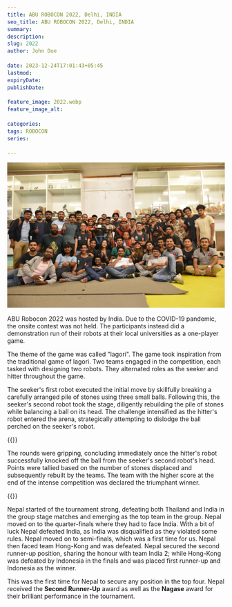 ```yaml
---
title: ABU ROBOCON 2022, Delhi, INDIA
seo_title: ABU ROBOCON 2022, Delhi, INDIA
summary: 
description: 
slug: 2022
author: John Doe

date: 2023-12-24T17:01:43+05:45
lastmod: 
expiryDate: 
publishDate: 

feature_image: 2022.webp
feature_image_alt: 

categories:
tags: ROBOCON
series:

---
```

![Alt text](2022.webp)

ABU Robocon 2022 was hosted by India. Due to the COVID-19 pandemic, the onsite contest was not held. The participants instead did a demonstration run of their robots at their local universities as a one-player game.

The theme of the game was called "lagori". The game took inspiration from the traditional game of lagori. Two teams engaged in the competition, each tasked with designing two robots. They alternated roles as the seeker and hitter throughout the game.

The seeker's first robot executed the initial move by skillfully breaking a carefully arranged pile of stones using three small balls. Following this, the seeker's second robot took the stage, diligently rebuilding the pile of stones while balancing a ball on its head. The challenge intensified as the hitter's robot entered the arena, strategically attempting to dislodge the ball perched on the seeker's robot.

{{<image-with-caption img_src="DSC_5314.webp" caption="The seeker Robot">}}

The rounds were gripping, concluding immediately once the hitter's robot successfully knocked off the ball from the seeker's second robot's head. Points were tallied based on the number of stones displaced and subsequently rebuilt by the teams. The team with the higher score at the end of the intense competition was declared the triumphant winner.

{{<image-with-caption img_src="DSC_6032.webp" caption="The hitter Robot">}}

Nepal started of the tournament strong, defeating both Thailand and India in the group stage matches and emerging as the top team in the group. Nepal moved on to the quarter-finals where they had to face India. With a bit of luck Nepal defeated India, as India was disqualified as they violated some rules. Nepal moved on to semi-finals, which was a first time for us. Nepal then faced team Hong-Kong and was defeated. Nepal secured the second runner-up position, sharing the honour with team India 2; while Hong-Kong was defeated by Indonesia in the finals and was placed first runner-up and Indonesia as the winner.

This was the first time for Nepal to secure any position in the top four. Nepal received the **Second Runner-Up** award as well as the **Nagase** award for their brilliant performance in the tournament.

